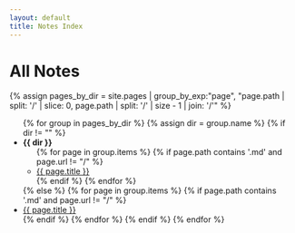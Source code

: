 ```yaml
---
layout: default
title: Notes Index
---
```


# All Notes

{% assign pages_by_dir = site.pages | group_by_exp:"page", "page.path | split: '/' | slice: 0, page.path | split: '/' | size - 1 | join: '/'" %}

<ul>
  {% for group in pages_by_dir %}
    {% assign dir = group.name %}
    {% if dir != "" %}
      <li><strong>{{ dir }}</strong>
        <ul>
          {% for page in group.items %}
            {% if page.path contains '.md' and page.url != "/" %}
              <li><a href="{{ page.url | relative_url }}">{{ page.title }}</a></li>
            {% endif %}
          {% endfor %}
        </ul>
      </li>
    {% else %}
      {% for page in group.items %}
        {% if page.path contains '.md' and page.url != "/" %}
          <li><a href="{{ page.url | relative_url }}">{{ page.title }}</a></li>
        {% endif %}
      {% endfor %}
    {% endif %}
  {% endfor %}
</ul>
